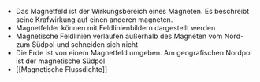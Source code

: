 - Das Magnetfeld ist der Wirkungsbereich eines Magneten. Es beschreibt seine Krafwirkung auf einen anderen magneten.
- Magnetfelder können mit Feldlinienbildern dargestellt werden
- Magnetische Feldlinien verlaufen außerhalb des Magneten vom Nord- zum Südpol und schneiden sich nicht 
- Die Erde ist von einem Magnetfeld umgeben. Am geografischen Nordpol ist der magnetische Südpol
- [[Magnetische Flussdichte]]